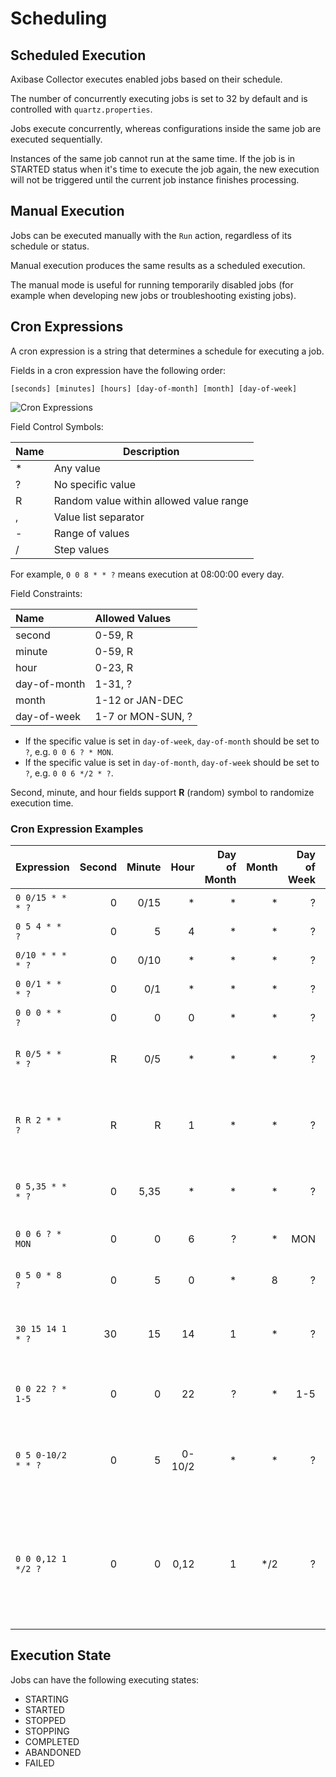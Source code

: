 # Scheduling

## Scheduled Execution

Axibase Collector executes enabled jobs based on their schedule.

The number of concurrently executing jobs is set to 32 by default and is controlled with `quartz.properties`.

Jobs execute concurrently, whereas configurations inside the same job are executed sequentially.

Instances of the same job cannot run at the same time. If the job is in STARTED status when it's time to execute the job again, the new execution will not be triggered until the current job instance finishes processing.  

## Manual Execution

Jobs can be executed manually with the `Run` action, regardless of its schedule or status. 

Manual execution produces the same results as a scheduled execution.

The manual mode is useful for running temporarily disabled jobs (for example when developing new jobs or troubleshooting existing jobs).

## Cron Expressions

A cron expression is a string that determines a schedule for executing a job.

Fields in a cron expression have the following order: 

```ls
[seconds] [minutes] [hours] [day-of-month] [month] [day-of-week]
```

![Cron Expressions](http://axibase.com/wp-content/uploads/2016/03/cron_expressions.png)

Field Control Symbols:

| **Name** | **Description** |
|---|---|
| *	| Any value |
| ?	| No specific value |
| R	| Random value within allowed value range |
| ,	| Value list separator | 
| -	| Range of values | 
| /	| Step values |

For example, `0 0 8 * * ?` means execution at 08:00:00 every day.

Field Constraints:

| **Name** | **Allowed Values** |
|:---|:---|
| second | 0-59, R |
| minute | 0-59, R |
| hour | 0-23, R |
| day-of-month | 1-31, ? |
| month | 1-12 or JAN-DEC |
| day-of-week | 1-7 or MON-SUN, ?  |

* If the specific value is set in `day-of-week`, `day-of-month` should be set to `?`, e.g. `0 0 6 ? * MON`.
* If the specific value is set in `day-of-month`, `day-of-week` should be set to `?`, e.g. `0 0 6 */2 * ?`.

Second, minute, and hour fields support **R** (random) symbol to randomize execution time.

### Cron Expression Examples

| **Expression** | **Second** | **Minute** | **Hour** | **Day of Month** | **Month** | **Day of Week** | **Description** |
|:---|---:|---:|---:|---:|---:|---:|:---|
| `0 0/15 * * * ?` | 0 | 0/15 | * | * | * | ? | Every 15 minutes. |
| `0 5 4 * * ?`    | 0 | 5 | 4 | * | * | ? | At 04:05 every day. |
| `0/10 * * * * ?` | 0 | 0/10 | * | * | * | ? | Every 10 seconds. |
| `0 0/1 * * * ?`  | 0 | 0/1 | * | * | * | ? | Every minute. |
| `0 0 0 * * ?`    | 0 | 0 | 0 | * | * | ? | Every day at 00:00. |  
| `R 0/5 * * * ?`  | R | 0/5 | * | * | * | ? | Every 5 minutes at a random second. |
| `R R 2 * * ?`    | R | R | 1 | * | * | ? | At a random minute and second past the 2nd hour. |
| `0 5,35 * * * ?` | 0 | 5,35 | * | * | * | ? | Every hour at the 5th and 35th minute. |
| `0 0 6 ? * MON`  | 0 | 0 | 6 | ? | * | MON | Every Monday at 06:00. |
| `0 5 0 * 8 ?`    | 0 | 5 | 0 | * | 8 | ? | At 00:05 every day in August. |
| `30 15 14 1 * ?` | 30| 15| 14| 1 | * | ? | At 14:15:30 on the 1st of every month. |
| `0 0 22 ? * 1-5` | 0 | 0 | 22| ? | * | 1-5 | At 22:00 on Mon, Tue, Wed, Thu and Fri. |
| `0 5 0-10/2 * * ?` | 0 | 5 | 0-10/2 | * | * | ? | At every 9th minute past the 0, 2, 4, 6, 8, and 10th hour. |
| `0 0 0,12 1 */2 ?` | 0 | 0 | 0,12| 1 | */2 | ? | At 00:00 and 12:00 on the 1st in <br>January, March, May, July, September and November. |

## Execution State

Jobs can have the following executing states:

* STARTING
* STARTED
* STOPPED
* STOPPING
* COMPLETED
* ABANDONED
* FAILED
